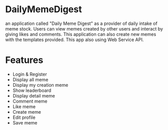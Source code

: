# DailyMemeDigest
an application called "Daily Meme Digest" as a provider of daily intake of meme stock. Users can view memes created by other users and interact by giving likes and comments. This application can also create new memes with the templates provided. This app also using Web Service API.

# Features
- Login & Register
- Display all meme
- Display my creation meme
- Show leaderboard
- Display detail meme
- Comment meme
- Like meme
- Create meme
- Edit profile
- Save meme 
